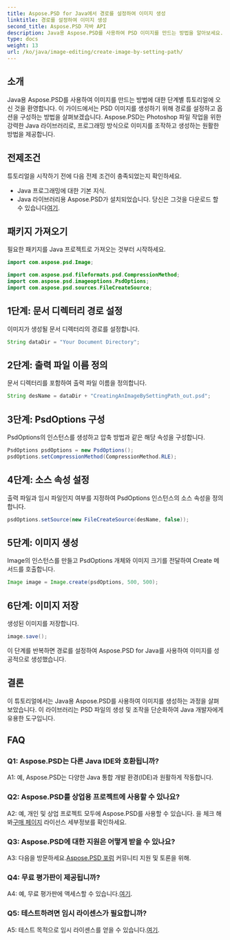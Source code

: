 ```yaml
---
title: Aspose.PSD for Java에서 경로를 설정하여 이미지 생성
linktitle: 경로를 설정하여 이미지 생성
second_title: Aspose.PSD 자바 API
description: Java용 Aspose.PSD를 사용하여 PSD 이미지를 만드는 방법을 알아보세요. 원활한 이미지 생성을 위한 단계별 가이드를 따르세요.
type: docs
weight: 13
url: /ko/java/image-editing/create-image-by-setting-path/
---
```

## 소개

Java용 Aspose.PSD를 사용하여 이미지를 만드는 방법에 대한 단계별 튜토리얼에 오신 것을 환영합니다. 이 가이드에서는 PSD 이미지를 생성하기 위해 경로를 설정하고 옵션을 구성하는 방법을 살펴보겠습니다. Aspose.PSD는 Photoshop 파일 작업을 위한 강력한 Java 라이브러리로, 프로그래밍 방식으로 이미지를 조작하고 생성하는 원활한 방법을 제공합니다.

## 전제조건

튜토리얼을 시작하기 전에 다음 전제 조건이 충족되었는지 확인하세요.

- Java 프로그래밍에 대한 기본 지식.
-  Java 라이브러리용 Aspose.PSD가 설치되었습니다. 당신은 그것을 다운로드 할 수 있습니다[여기](https://releases.aspose.com/psd/java/).

## 패키지 가져오기

필요한 패키지를 Java 프로젝트로 가져오는 것부터 시작하세요.

```java
import com.aspose.psd.Image;

import com.aspose.psd.fileformats.psd.CompressionMethod;
import com.aspose.psd.imageoptions.PsdOptions;
import com.aspose.psd.sources.FileCreateSource;

```

## 1단계: 문서 디렉터리 경로 설정

이미지가 생성될 문서 디렉터리의 경로를 설정합니다.

```java
String dataDir = "Your Document Directory";
```

## 2단계: 출력 파일 이름 정의

문서 디렉터리를 포함하여 출력 파일 이름을 정의합니다.

```java
String desName = dataDir + "CreatingAnImageBySettingPath_out.psd";
```

## 3단계: PsdOptions 구성

PsdOptions의 인스턴스를 생성하고 압축 방법과 같은 해당 속성을 구성합니다.

```java
PsdOptions psdOptions = new PsdOptions();
psdOptions.setCompressionMethod(CompressionMethod.RLE);
```

## 4단계: 소스 속성 설정

출력 파일과 임시 파일인지 여부를 지정하여 PsdOptions 인스턴스의 소스 속성을 정의합니다.

```java
psdOptions.setSource(new FileCreateSource(desName, false));
```

## 5단계: 이미지 생성

Image의 인스턴스를 만들고 PsdOptions 개체와 이미지 크기를 전달하여 Create 메서드를 호출합니다.

```java
Image image = Image.create(psdOptions, 500, 500);
```

## 6단계: 이미지 저장

생성된 이미지를 저장합니다.

```java
image.save();
```

이 단계를 반복하면 경로를 설정하여 Aspose.PSD for Java를 사용하여 이미지를 성공적으로 생성했습니다.

## 결론

이 튜토리얼에서는 Java용 Aspose.PSD를 사용하여 이미지를 생성하는 과정을 살펴보았습니다. 이 라이브러리는 PSD 파일의 생성 및 조작을 단순화하여 Java 개발자에게 유용한 도구입니다.

## FAQ

### Q1: Aspose.PSD는 다른 Java IDE와 호환됩니까?

A1: 예, Aspose.PSD는 다양한 Java 통합 개발 환경(IDE)과 원활하게 작동합니다.

### Q2: Aspose.PSD를 상업용 프로젝트에 사용할 수 있나요?

 A2: 예, 개인 및 상업 프로젝트 모두에 Aspose.PSD를 사용할 수 있습니다. 을 체크 해봐[구매 페이지](https://purchase.aspose.com/buy) 라이선스 세부정보를 확인하세요.

### Q3: Aspose.PSD에 대한 지원은 어떻게 받을 수 있나요?

 A3: 다음을 방문하세요.[Aspose.PSD 포럼](https://forum.aspose.com/c/psd/34) 커뮤니티 지원 및 토론을 위해.

### Q4: 무료 평가판이 제공됩니까?

 A4: 예, 무료 평가판에 액세스할 수 있습니다.[여기](https://releases.aspose.com/).

### Q5: 테스트하려면 임시 라이센스가 필요합니까?

 A5: 테스트 목적으로 임시 라이센스를 얻을 수 있습니다.[여기](https://purchase.aspose.com/temporary-license/).